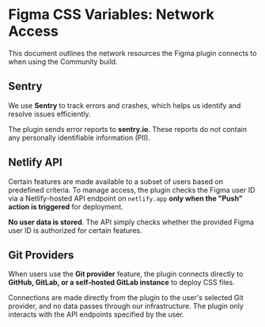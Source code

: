 # Figma CSS Variables: Network Access

This document outlines the network resources the Figma plugin connects to when using the Community build.

## Sentry

We use **Sentry** to track errors and crashes, which helps us identify and resolve issues efficiently.

The plugin sends error reports to **sentry.io**. These reports do not contain any personally identifiable information (PII).

## Netlify API

Certain features are made available to a subset of users based on predefined criteria. To manage access, the plugin checks the Figma user ID via a Netlify-hosted API endpoint on `netlify.app` **only when the "Push" action is triggered** for deployment.

**No user data is stored**. The API simply checks whether the provided Figma user ID is authorized for certain features.

## Git Providers

When users use the **Git provider** feature, the plugin connects directly to **GitHub, GitLab, or a self-hosted GitLab instance** to deploy CSS files.

Connections are made directly from the plugin to the user's selected Git provider, and no data passes through our infrastructure. The plugin only interacts with the API endpoints specified by the user.

